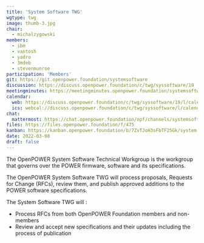 ```yaml
---
title: 'System Software TWG'
wgtype: twg
image: thumb-3.jpg
chair:
  - michalzygowski
members:
  - ibm
  - vantosh
  - yadro
  - 3mdeb
  - stevenmunroe
participation: 'Members'
git: https://git.openpower.foundation/systemsoftware
discussion: https://discuss.openpower.foundation/c/twg/syssoftware/19
meetingminutes: https://meetingminutes.openpower.foundation/systemsoftware/
calendar:
  web: https://discuss.openpower.foundation/c/twg/syssoftware/19/l/calendar
  ics: webcal://discuss.openpower.foundation/c/twg/syssoftware/l/calendar.ics
chat:
  mattermost: https://chat.openpower.foundation/opf/channels/systemsoftware
files: https://files.openpower.foundation/f/475
kanban: https://kanban.openpower.foundation/b/7ZvTJoH3sFbTF25Gk/system-software
date: 2022-03-08
draft: false
---
```


The OpenPOWER System Software Technical Workgroup is the workgroup that governs
over the POWER firmware, software and its specifications.

The OpenPOWER System Software TWG will process proposals, Requests for Change
(RFCs), review them, and publish approved additions to the POWER software
specifications.  

The System Software TWG will :

- Process RFCs from both OpenPOWER Foundation members and non-members
- Review and accept new specifications and their updates including the process
  of publication
